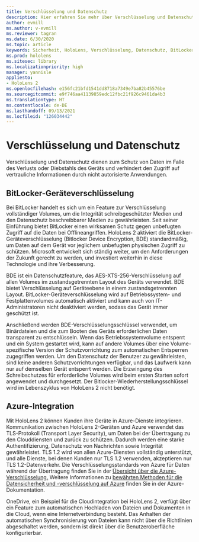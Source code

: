 ```yaml
---
title: Verschlüsselung und Datenschutz
description: Hier erfahren Sie mehr über Verschlüsselung und Datenschutz auf HoloLens 2-Geräten, einschließlich BitLocker und Azure-Integration.
author: evmill
ms.author: v-evmill
ms.reviewer: tagran
ms.date: 6/30/2020
ms.topic: article
keywords: Sicherheit, HoloLens, Verschlüsselung, Datenschutz, BitLocker-Gerät, BitLocker, bitlocker, BitLocker-Verschlüsselung, Azure-Integration,
ms.prod: hololens
ms.sitesec: library
ms.localizationpriority: high
manager: yannisle
appliesto:
- HoloLens 2
ms.openlocfilehash: e156fc21bfd1541dd8718a7349e7ba82b45576be
ms.sourcegitcommit: e9f746aa41139859edc12fbc21f926c9461da4b3
ms.translationtype: HT
ms.contentlocale: de-DE
ms.lasthandoff: 09/13/2021
ms.locfileid: "126034442"
---
```

# <a name="encryption-and-data-protection"></a>Verschlüsselung und Datenschutz

Verschlüsselung und Datenschutz dienen zum Schutz von Daten im Falle des Verlusts oder Diebstahls des Geräts und verhindert den Zugriff auf vertrauliche Informationen durch nicht autorisierte Anwendungen.

## <a name="bitlocker-device-encryption"></a>BitLocker-Geräteverschlüsselung

Bei BitLocker handelt es sich um ein Feature zur Verschlüsselung vollständiger Volumes, um die Integrität schreibgeschützter Medien und den Datenschutz beschreibbarer Medien zu gewährleisten.  Seit seiner Einführung bietet BitLocker einen wirksamen Schutz gegen unbefugten Zugriff auf die Daten bei Offlineangriffen. HoloLens 2 aktiviert die BitLocker-Geräteverschlüsselung (Bitlocker Device Encryption, BDE) standardmäßig, um Daten auf dem Gerät vor jeglichem unbefugten physischen Zugriff zu schützen. Microsoft entwickelt sich ständig weiter, um den Anforderungen der Zukunft gerecht zu werden, und investiert weiterhin in diese Technologie und ihre Verbesserung.

BDE ist ein Datenschutzfeature, das AES-XTS-256-Verschlüsselung auf allen Volumes im zustandsgetrennten Layout des Geräts verwendet. BDE bietet Verschlüsselung auf Geräteebene in einem zustandsgetrennten Layout. BitLocker-Geräteverschlüsselung wird auf Betriebssystem- und Festplattenvolumes automatisch aktiviert und kann auch von IT-Administratoren nicht deaktiviert werden, sodass das Gerät immer geschützt ist.

Anschließend werden BDE-Verschlüsselungsschlüssel verwendet, um Binärdateien und die zum Booten des Geräts erforderlichen Daten transparent zu entschlüsseln. Wenn das Betriebssystemvolume entsperrt und ein System gestartet wird, kann auf andere Volumes über eine Volume-spezifische Version der Schutzvorrichtung zum automatischen Entsperren zugegriffen werden. Um den Datenschutz der Benutzer zu gewährleisten, sind keine anderen Schutzvorrichtungen verfügbar, und das Laufwerk kann nur auf demselben Gerät entsperrt werden. Die Erzwingung des Schreibschutzes für erforderliche Volumes wird beim ersten Starten sofort angewendet und durchgesetzt. Der Bitlocker-Wiederherstellungsschlüssel wird im Lebenszyklus von HoloLens 2 nicht benötigt.

## <a name="azure-integration"></a>Azure-Integration 

Mit HoloLens 2 können Kunden ihre Geräte in Azure-Dienste integrieren. Kommunikation zwischen HoloLens 2-Geräten und Azure verwendet das TLS-Protokoll (Transport Layer Security), um Daten bei der Übertragung zu den Clouddiensten und zurück zu schützen. Dadurch werden eine starke Authentifizierung, Datenschutz von Nachrichten sowie Integrität gewährleistet. TLS 1.2 wird von allen Azure-Diensten vollständig unterstützt, und alle Dienste, bei denen Kunden nur TLS 1.2 verwenden, akzeptieren nur TLS 1.2-Datenverkehr. Die Verschlüsselungsstandards von Azure für Daten während der Übertragung finden Sie in der [Übersicht über die Azure-Verschlüsselung.](/azure/security/fundamentals/encryption-overview) Weitere Informationen zu [bewährten Methoden für die Datensicherheit und -verschlüsselung auf Azure](/azure/security/fundamentals/data-encryption-best-practices) finden Sie in der Azure-Dokumentation. 

OneDrive, ein Beispiel für die Cloudintegration bei HoloLens 2, verfügt über ein Feature zum automatischen Hochladen von Dateien und Dokumenten in die Cloud, wenn eine Internetverbindung besteht. Das Anhalten der automatischen Synchronisierung von Dateien kann nicht über die Richtlinien abgeschaltet werden, sondern ist direkt über die Benutzeroberfläche konfigurierbar. 
